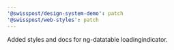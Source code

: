 ```yaml
---
'@swisspost/design-system-demo': patch
'@swisspost/web-styles': patch
---
```


Added styles and docs for ng-datatable loadingindicator.
